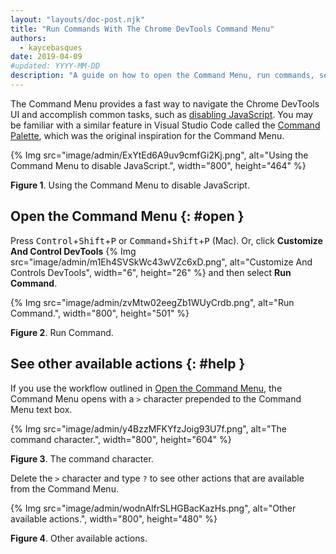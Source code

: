 ```yaml
---
layout: "layouts/doc-post.njk"
title: "Run Commands With The Chrome DevTools Command Menu"
authors:
  - kaycebasques
date: 2019-04-09
#updated: YYYY-MM-DD
description: "A guide on how to open the Command Menu, run commands, see other actions, and more."
---
```


The Command Menu provides a fast way to navigate the Chrome DevTools UI and accomplish common tasks,
such as [disabling JavaScript][1]. You may be familiar with a similar feature in Visual Studio Code
called the [Command Palette][2], which was the original inspiration for the Command Menu.

{% Img src="image/admin/ExYtEd6A9uv9cmfGi2Kj.png", alt="Using the Command Menu to disable JavaScript.", width="800", height="464" %}

**Figure 1**. Using the Command Menu to disable JavaScript.

## Open the Command Menu {: #open }

Press <kbd>Control</kbd>+<kbd>Shift</kbd>+<kbd>P</kbd> or
<kbd>Command</kbd>+<kbd>Shift</kbd>+<kbd>P</kbd> (Mac). Or, click **Customize And Control DevTools**
{% Img src="image/admin/m1Eh4SVSkWc43wVZc6xD.png", alt="Customize And Controls DevTools", width="6", height="26" %} and then
select **Run Command**.

{% Img src="image/admin/zvMtw02eegZb1WUyCrdb.png", alt="Run Command.", width="800", height="501" %}

**Figure 2**. Run Command.

## See other available actions {: #help }

If you use the workflow outlined in [Open the Command Menu][3], the Command Menu opens with a `>`
character prepended to the Command Menu text box.

{% Img src="image/admin/y4BzzMFKYfzJoig93U7f.png", alt="The command character.", width="800", height="604" %}

**Figure 3**. The command character.

Delete the `>` character and type `?` to see other actions that are available from the Command Menu.

{% Img src="image/admin/wodnAlfrSLHGBacKazHs.png", alt="Other available actions.", width="800", height="480" %}

**Figure 4**. Other available actions.

[1]: /web/tools/chrome-devtools/javascript/disable
[2]: https://code.visualstudio.com/docs/getstarted/userinterface#_command-palette
[3]: #open
